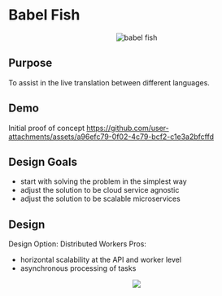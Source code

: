 # Babel Fish
<p align="center">
  <img src="https://github.com/user-attachments/assets/018a847e-2ccc-4f78-9e92-29dcc05f799e" alt="babel fish">
</p>

## Purpose

To assist in the live translation between different languages.


## Demo
Initial proof of concept
https://github.com/user-attachments/assets/a96efc79-0f02-4c79-bcf2-c1e3a2bfcffd


## Design Goals
- start with solving the problem in the simplest way
- adjust the solution to be cloud service agnostic
- adjust the solution to be scalable microservices

## Design

Design Option: Distributed Workers
Pros:
- horizontal scalability at the API and worker level
- asynchronous processing of tasks

<p align="center"> 
  <img src="https://github.com/user-attachments/assets/07deffdb-5e8c-4699-a609-112cf122da3e">
</p>
